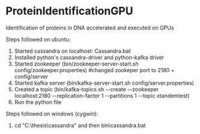 # ProteinIdentificationGPU
Identification of proteins in DNA accelerated and executed on GPUs

Steps followed on ubuntu:
1. Started cassandra on localhost: Cassandra.bat
2. Installed python's cassandra-driver and python-kafka driver
3. Started zookeeper (bin/zookeeper-server-start.sh config/zookeeper.properties) #changed zookeper port to 2180 + config/server
4. Started kafka server (bin/kafka-server-start.sh config/server.properties)
5. Created a topic (bin/kafka-topics.sh --create --zookeeper localhost:2180 --replication-factor 1 --partitions 1 --topic xtandemtest)
6. Run the python file

Steps followed on windows (cygwin):
1. cd "C:\thesis\cassandra" and then bin\cassandra.bat
